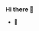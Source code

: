 ### Hi there 👋

- 💬 

<!--
---

<div>
  <img height="170" align="left" src="https://github-readme-stats.vercel.app/api?username=acehinnnqru&count_private=true&include_all_commits=true&show_icons=true&theme=radical" />
  <img src="https://github-readme-stats.vercel.app/api/top-langs/?username=acehinnnqru&count_private=true&include_all_commits=true" />
</div>
-->
<!--
**runqianchen/runqianchen** is a ✨ _special_ ✨ repository because its `README.md` (this file) appears on your GitHub profile.

Here are some ideas to get you started:

- 🔭 I’m currently working on ...
- 🌱 I’m currently learning ...
- 👯 I’m looking to collaborate on ...
- 🤔 I’m looking for help with ...
- 💬 Ask me about ...
- 📫 How to reach me: ...
- 😄 Pronouns: ...
- ⚡ Fun fact: ...
-->
